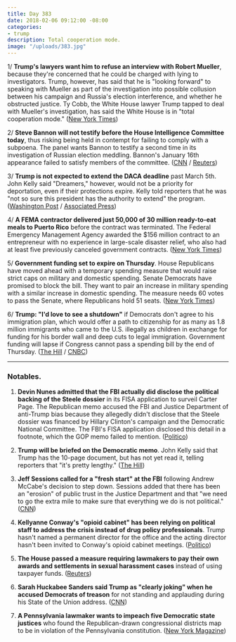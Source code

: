 ```yaml
---
title: Day 383
date: 2018-02-06 09:12:00 -08:00
categories:
- trump
description: Total cooperation mode.
image: "/uploads/383.jpg"
---
```


1/ **Trump's lawyers want him to refuse an interview with Robert Mueller**, because they're concerned that he could be charged with lying to investigators. Trump, however, has said that he is "looking forward" to speaking with Mueller as part of the investigation into possible collusion between his campaign and Russia's election interference, and whether he obstructed justice. Ty Cobb, the White House lawyer Trump tapped to deal with Mueller's investigation, has said the White House is in "total cooperation mode." ([New York Times](https://www.nytimes.com/2018/02/05/us/politics/trump-lawyers-special-counsel-interview.html))

2/ **Steve Bannon will not testify before the House Intelligence Committee today**, thus risking being held in contempt for failing to comply with a subpoena. The panel wants Bannon to testify a second time in its investigation of Russian election meddling. Bannon's January 16th appearance failed to satisfy members of the committee. ([CNN](https://www.cnn.com/2018/02/05/politics/bannon-subpoena/index.html) / [Reuters](https://www.reuters.com/article/us-usa-trump-russia-bannon/bannon-will-not-testify-before-house-committee-on-tuesday-sources-idUSKBN1FQ0E5))

3/ **Trump is not expected to extend the DACA deadline** past March 5th. John Kelly said "Dreamers," however, would not be a priority for deportation, even if their protections expire. Kelly told reporters that he was "not so sure this president has the authority to extend" the program. ([Washington Post](https://www.washingtonpost.com/powerpost/white-house-chief-of-staff-trump-not-expected-to-extend-daca-deadline/2018/02/06/7e459e4a-0b54-11e8-95a5-c396801049ef_story.html) / [Associated Press](https://apnews.com/defb4bc4abd94e048d601d50f2d95c1f/White-House-chief:-Dreamers-not-priority-for-deportation))

4/ **A FEMA contractor delivered just 50,000 of 30 million ready-to-eat meals to Puerto Rico** before the contract was terminated. The Federal Emergency Management Agency awarded the $156 million contract to an entrepreneur with no experience in large-scale disaster relief, who also had at least five previously canceled government contracts. ([New York Times](https://www.nytimes.com/2018/02/06/us/fema-contract-puerto-rico.html))

5/ **Government funding set to expire on Thursday**. House Republicans have moved ahead with a temporary spending measure that would raise strict caps on military and domestic spending. Senate Democrats have promised to block the bill. They want to pair an increase in military spending with a similar increase in domestic spending. The measure needs 60 votes to pass the Senate, where Republicans hold 51 seats. ([New York Times](https://www.nytimes.com/2018/02/05/us/politics/house-stopgap-bill-government-shutdown-looms.html))

6/ **Trump: "I'd love to see a shutdown"** if Democrats don't agree to his immigration plan, which would offer a path to citizenship for as many as 1.8 million immigrants who came to the U.S. illegally as children in exchange for funding for his border wall and deep cuts to legal immigration. Government funding will lapse if Congress cannot pass a spending bill by the end of Thursday. ([The Hill](http://thehill.com/homenews/administration/372576-trump-id-love-to-see-a-shutdown) / [CNBC](https://www.cnbc.com/2018/02/06/trump-would-love-to-see-a-shutdown-if-theres-no-deal-on-border-safety-immigration.html))

---

### Notables.

1. **Devin Nunes admitted that the FBI actually did disclose the political backing of the Steele dossier** in its FISA application to surveil Carter Page. The Republican memo accused the FBI and Justice Department of anti-Trump bias because they allegedly didn't disclose that the Steele dossier was financed by Hillary Clinton's campaign and the Democratic National Committee. The FBI's FISA application disclosed this detail in a footnote, which the GOP memo failed to mention. ([Politico](https://www.politico.com/story/2018/02/05/fbi-footnote-carter-page-warrant-390795))

2. **Trump will be briefed on the Democratic memo**. John Kelly said that Trump has the 10-page document, but has not yet read it, telling reporters that "it's pretty lengthy." ([The Hill](http://thehill.com/homenews/administration/372572-trump-to-be-briefed-on-democratic-memo))

3. **Jeff Sessions called for a "fresh start" at the FBI** following Andrew McCabe's decision to step down. Sessions added that there has been an "erosion" of public trust in the Justice Department and that "we need to go the extra mile to make sure that everything we do is not political." ([CNN](https://www.cnn.com/2018/02/06/politics/jeff-sessions-fbi-fresh-start-washington-examiner-interview/index.html))

4. **Kellyanne Conway's "opioid cabinet" has been relying on political staff to address the crisis instead of drug policy professionals**. Trump hasn't named a permanent director for the office and the acting director hasn't been invited to Conway's opioid cabinet meetings. ([Politico](https://www.politico.com/story/2018/02/06/kellyanne-conway-opioid-drug-czar-325457))

5. **The House passed a measure requiring lawmakers to pay their own awards and settlements in sexual harassment cases** instead of using taxpayer funds. ([Reuters](https://www.reuters.com/article/us-usa-congress-harassment/house-cracks-down-on-sexual-harassment-on-capitol-hill-idUSKBN1FQ2SV))

6. **Sarah Huckabee Sanders said Trump as "clearly joking" when he accused Democrats of treason** for not standing and applauding during his State of the Union address. ([CNN](https://www.cnn.com/2018/02/06/politics/treason-donald-trump-joking/index.html))

7. **A Pennsylvania lawmaker wants to impeach five Democratic state justices** who found the Republican-drawn congressional districts map to be in violation of the Pennsylvania constitution. ([New York Magazine](http://nymag.com/daily/intelligencer/2018/02/pa-lawmaker-hopes-to-impeach-justices-who-nixed-gerrymander.html))
